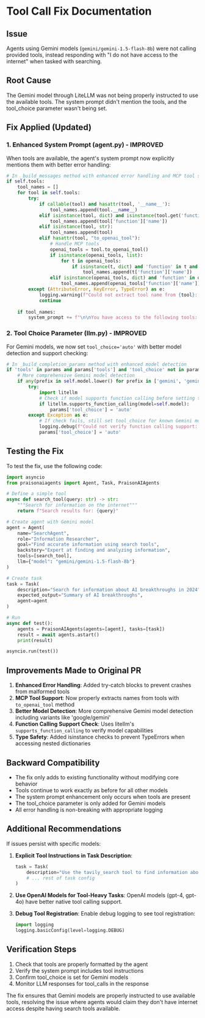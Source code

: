 # Tool Call Fix Documentation

## Issue
Agents using Gemini models (`gemini/gemini-1.5-flash-8b`) were not calling provided tools, instead responding with "I do not have access to the internet" when tasked with searching.

## Root Cause
The Gemini model through LiteLLM was not being properly instructed to use the available tools. The system prompt didn't mention the tools, and the tool_choice parameter wasn't being set.

## Fix Applied (Updated)

### 1. Enhanced System Prompt (agent.py) - IMPROVED
When tools are available, the agent's system prompt now explicitly mentions them with better error handling:

```python
# In _build_messages method with enhanced error handling and MCP tool support
if self.tools:
    tool_names = []
    for tool in self.tools:
        try:
            if callable(tool) and hasattr(tool, '__name__'):
                tool_names.append(tool.__name__)
            elif isinstance(tool, dict) and isinstance(tool.get('function'), dict) and 'name' in tool['function']:
                tool_names.append(tool['function']['name'])
            elif isinstance(tool, str):
                tool_names.append(tool)
            elif hasattr(tool, "to_openai_tool"):
                # Handle MCP tools
                openai_tools = tool.to_openai_tool()
                if isinstance(openai_tools, list):
                    for t in openai_tools:
                        if isinstance(t, dict) and 'function' in t and 'name' in t['function']:
                            tool_names.append(t['function']['name'])
                elif isinstance(openai_tools, dict) and 'function' in openai_tools:
                    tool_names.append(openai_tools['function']['name'])
        except (AttributeError, KeyError, TypeError) as e:
            logging.warning(f"Could not extract tool name from {tool}: {e}")
            continue
    
    if tool_names:
        system_prompt += f"\n\nYou have access to the following tools: {', '.join(tool_names)}. Use these tools when appropriate to help complete your tasks. Always use tools when they can help provide accurate information or perform actions."
```

### 2. Tool Choice Parameter (llm.py) - IMPROVED
For Gemini models, we now set `tool_choice='auto'` with better model detection and support checking:

```python
# In _build_completion_params method with enhanced model detection
if 'tools' in params and params['tools'] and 'tool_choice' not in params:
    # More comprehensive Gemini model detection
    if any(prefix in self.model.lower() for prefix in ['gemini', 'gemini/', 'google/gemini']):
        try:
            import litellm
            # Check if model supports function calling before setting tool_choice
            if litellm.supports_function_calling(model=self.model):
                params['tool_choice'] = 'auto'
        except Exception as e:
            # If check fails, still set tool_choice for known Gemini models
            logging.debug(f"Could not verify function calling support: {e}. Setting tool_choice anyway.")
            params['tool_choice'] = 'auto'
```

## Testing the Fix

To test the fix, use the following code:

```python
import asyncio
from praisonaiagents import Agent, Task, PraisonAIAgents

# Define a simple tool
async def search_tool(query: str) -> str:
    """Search for information on the internet"""
    return f"Search results for: {query}"

# Create agent with Gemini model
agent = Agent(
    name="SearchAgent",
    role="Information Researcher",
    goal="Find accurate information using search tools",
    backstory="Expert at finding and analyzing information",
    tools=[search_tool],
    llm={"model": "gemini/gemini-1.5-flash-8b"}
)

# Create task
task = Task(
    description="Search for information about AI breakthroughs in 2024",
    expected_output="Summary of AI breakthroughs",
    agent=agent
)

# Run
async def test():
    agents = PraisonAIAgents(agents=[agent], tasks=[task])
    result = await agents.astart()
    print(result)

asyncio.run(test())
```

## Improvements Made to Original PR

1. **Enhanced Error Handling**: Added try-catch blocks to prevent crashes from malformed tools
2. **MCP Tool Support**: Now properly extracts names from tools with `to_openai_tool` method  
3. **Better Model Detection**: More comprehensive Gemini model detection including variants like 'google/gemini'
4. **Function Calling Support Check**: Uses litellm's `supports_function_calling` to verify model capabilities
5. **Type Safety**: Added isinstance checks to prevent TypeErrors when accessing nested dictionaries

## Backward Compatibility
- The fix only adds to existing functionality without modifying core behavior
- Tools continue to work exactly as before for all other models
- The system prompt enhancement only occurs when tools are present
- The tool_choice parameter is only added for Gemini models
- All error handling is non-breaking with appropriate logging

## Additional Recommendations

If issues persist with specific models:

1. **Explicit Tool Instructions in Task Description**:
   ```python
   task = Task(
       description="Use the tavily_search tool to find information about AI breakthroughs",
       # ... rest of task config
   )
   ```

2. **Use OpenAI Models for Tool-Heavy Tasks**:
   OpenAI models (gpt-4, gpt-4o) have better native tool calling support.

3. **Debug Tool Registration**:
   Enable debug logging to see tool registration:
   ```python
   import logging
   logging.basicConfig(level=logging.DEBUG)
   ```

## Verification Steps

1. Check that tools are properly formatted by the agent
2. Verify the system prompt includes tool instructions
3. Confirm tool_choice is set for Gemini models
4. Monitor LLM responses for tool_calls in the response

The fix ensures that Gemini models are properly instructed to use available tools, resolving the issue where agents would claim they don't have internet access despite having search tools available.